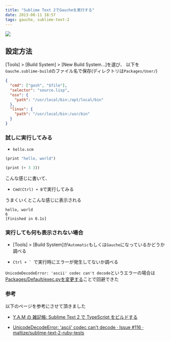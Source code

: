```yaml
---
title: "Sublime Text 2でGaucheを実行する"
date: 2013-08-11 18:57
tags: gauche, sublime-text-2
---
```


![](https://dl.dropboxusercontent.com/u/85825/blog/image/20130811/sublime-scm.png)

## 設定方法

[Tools] > [Build System] > [New Build System...]を選び、
以下を`Gauche.sublime-build`のファイル名で保存(ディレクトリは`Packages/User/`)

```json
{
  "cmd": ["gosh", "$file"],
  "selector": "source.lisp",
  "osx": {
    "path": "/usr/local/bin:/opt/local/bin"
  },
  "linux": {
    "path": "/usr/local/bin:/usr/bin"
  }
}
```

### 試しに実行してみる

- `hello.scm`

```scheme
(print "hello, world")

(print (+ 3 3))

```

こんな感じに書いて、

- `Cmd(Ctrl) + B`で実行してみる

うまくいくとこんな感じに表示される

```shell
hello, world
6
[Finished in 0.1s]
```

### 実行しても何も表示されない場合

- [Tools] > [Build System]が`Automatic`もしくは`Gauche`になっているかどうか調べる

- ``Ctrl + ` ``で実行時にエラーが発生してないか調べる

`UnicodeDecodeError: 'ascii' codec can't decode`というエラーの場合は
[Packages/Default/exec.pyを変更する](https://github.com/maltize/sublime-text-2-ruby-tests/issues/116#issuecomment-11103810)ことで回避できた

### 参考

以下のページを参考にさせて頂きました

- [Y.A.M の 雑記帳: Sublime Text 2 で TypeScript をビルドする](http://y-anz-m.blogspot.jp/2012/11/sublime-text-2-typescript.html)

- [UnicodeDecodeError: 'ascii' codec can't decode · Issue #116 · maltize/sublime-text-2-ruby-tests](https://github.com/maltize/sublime-text-2-ruby-tests/issues/116)